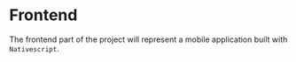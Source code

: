 # Frontend

The frontend part of the project will represent a mobile application built with ```Nativescript```.
